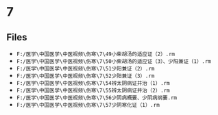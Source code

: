 # 7

## Files

- `F:/医学\中国医学\中医视频\伤寒\7\49小柴胡汤的适应证（2）.rm`
- `F:/医学\中国医学\中医视频\伤寒\7\50小柴胡汤的适应证（3）、少阳兼证（1）.rm`
- `F:/医学\中国医学\中医视频\伤寒\7\51少阳兼证（2）.rm`
- `F:/医学\中国医学\中医视频\伤寒\7\52少阳兼证（3）.rm`
- `F:/医学\中国医学\中医视频\伤寒\7\54辨太阴病证并治（1）.rm`
- `F:/医学\中国医学\中医视频\伤寒\7\55辨太阴病证并治（2）.rm`
- `F:/医学\中国医学\中医视频\伤寒\7\56少阴病概要、少阴病纲要.rm`
- `F:/医学\中国医学\中医视频\伤寒\7\57少阴寒化证（1）.rm`
